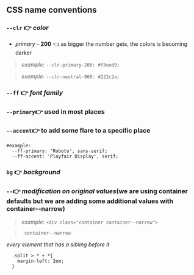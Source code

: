 ## **CSS name conventions**

### `--clr` 👉 _color_

- _primary -_ **200** 👈 as bigger the number gets, the colors is becoming darker

> _example:_ `--clr-primary-200: #f3eed9;`

> _example:_ `--clr-neutral-900: #222c2a;`

### `--ff` 👉 _font family_

### `--primary`👉 used in most places

### `--accent`👉 to add some flare to a specific place

```
#example:
  --ff-primary: 'Roboto', sans-serif;
  --ff-accent: 'Playfair Display', serif;
```

### `bg` 👉 _background_

### `--`👉 _modification on original values_(we are using **container** defaults but we are adding some additional values with **container--narrow**)
> _example:_  `<div class="container container--narrow">`

>` container--narrow`

_every element that has a sibling before it_
```
  .split > * + *{
    margin-left: 2em;
  }
```